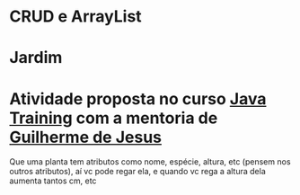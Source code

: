 # CRUD e ArrayList

# Jardim

# Atividade proposta no curso [Java Training](https://github.com/guilherme-gjv/aulas-java) com a mentoria de [Guilherme de Jesus](https://github.com/guilherme-gjv)

 Que uma planta tem atributos como nome, espécie, altura, etc (pensem nos outros atributos), aí vc pode regar ela, e quando vc rega a altura dela aumenta tantos cm, etc
